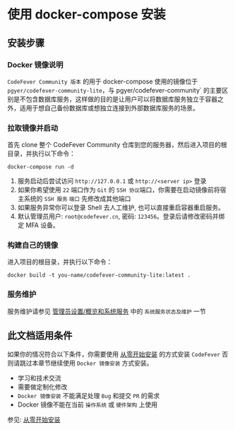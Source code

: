 # 使用 docker-compose 安装

## 安装步骤

### Docker 镜像说明

`CodeFever Community 版本` 的用于 docker-compose 使用的镜像位于 `pgyer/codefever-community-lite`，与 pgyer/codefever-community` 的主要区别是不包含数据库服务，这样做的目的是让用户可以将数据库服务独立于容器之外，适用于想自己备份数据库或想独立连接到外部数据库服务的场景。

### 拉取镜像并启动

首先 clone 整个 CodeFever Community 仓库到您的服务器，然后进入项目的根目录，并执行以下命令：

```shell
docker-compose run -d
```

1. 服务启动后尝试访问 `http://127.0.0.1` 或 `http://<server ip>` 登录
2. 如果你希望使用 `22` 端口作为 `Git` 的 `SSH 协议`端口，你需要在启动镜像前将宿主系统的 `SSH 服务` `端口` 先修改成其他端口
3. 如果服务异常你可以登录 Shell 去人工维护, 也可以直接重启容器重启服务。
4. 默认管理员用户: `root@codefever.cn`, 密码: `123456`。登录后请修改密码并绑定 MFA 设备。

### 构建自己的镜像

进入项目的根目录，并执行以下命令：

```shell
docker build -t you-name/codefever-community-lite:latest .
```

### 服务维护

服务维护请参见 [管理员设置/概览和系统服务](../admin/dashboard.md) 中的 `系统服务状态及维护` 一节

## 此文档适用条件

如果你的情况符合以下条件，你需要使用 [从零开始安装](install_from_scratch.md) 的方式安装 `CodeFever` 否则请跳过本章节继续使用 `Docker 镜像安装` 方式安装。

- 学习和技术交流
- 需要做定制化修改
- `Docker 镜像安装` 不能满足处理 `Bug` 和提交 `PR` 的需求
- Docker 镜像不能在当前 `操作系统` 或 `硬件架构` 上使用

参见: [从零开始安装](install_from_scratch.md)
